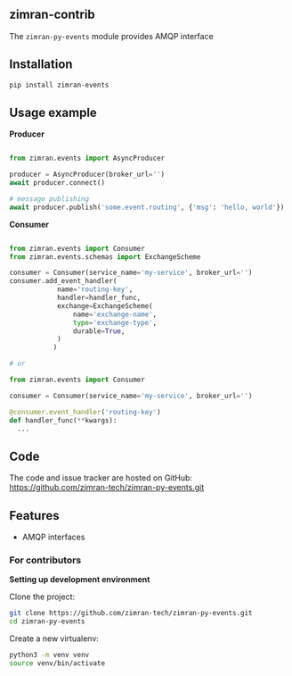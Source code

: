## zimran-contrib

The `zimran-py-events` module provides AMQP interface

## Installation

```bash
pip install zimran-events
```

## Usage example

**Producer**

```python

from zimran.events import AsyncProducer

producer = AsyncProducer(broker_url='')
await producer.connect()

# message publishing
await producer.publish('some.event.routing', {'msg': 'hello, world'})
```

**Consumer**

```python

from zimran.events import Consumer
from zimran.events.schemas import ExchangeScheme

consumer = Consumer(service_name='my-service', broker_url='')
consumer.add_event_handler(
            name='routing-key',
            handler=handler_func,
            exchange=ExchangeScheme(
                name='exchange-name',
                type='exchange-type',
                durable=True,
            )
           )

# or

from zimran.events import Consumer

consumer = Consumer(service_name='my-service', broker_url='')

@consumer.event_handler('routing-key')
def handler_func(**kwargs):
  ...

```

## Code

The code and issue tracker are hosted on GitHub: <https://github.com/zimran-tech/zimran-py-events.git>

## Features

- AMQP interfaces

### For contributors

**Setting up development environment**

Clone the project:

```bash
git clone https://github.com/zimran-tech/zimran-py-events.git
cd zimran-py-events
```

Create a new virtualenv:

```bash
python3 -m venv venv
source venv/bin/activate
```
